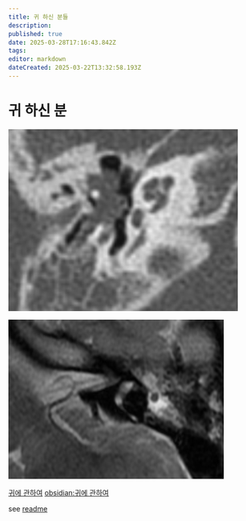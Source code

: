 ```yaml
---
title: 귀 하신 분들
description: 
published: true
date: 2025-03-28T17:16:43.842Z
tags: 
editor: markdown
dateCreated: 2025-03-22T13:32:58.193Z
---
```


# 귀 하신 분


![image-20250310234511815.png](/image-20250310234511815.png)

![image-20250228000240228-0668801.png](/image-20250228000240228-0668801.png)

[귀에 관하여](/ear)
[obsidian:귀에 관하여](obsidian://open?vault=wiki&file=ear)

see [readme](/test/readme)